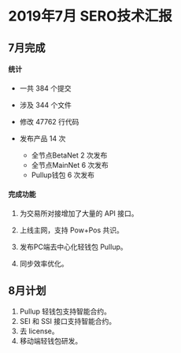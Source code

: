 # 2019年7月 SERO技术汇报



## 7月完成

#### 统计

* 一共 384 个提交

* 涉及 344 个文件

* 修改 47762 行代码

* 发布产品 14 次
  * 全节点BetaNet 2 次发布
  * 全节点MainNet 6 次发布
  * Pullup钱包 6 次发布



#### 完成功能

1. 为交易所对接增加了大量的 API 接口。

2. 上线主网，支持 Pow+Pos 共识。

3. 发布PC端去中心化轻钱包 Pullup。

4. 同步效率优化。



## 8月计划


1. Pullup 轻钱包支持智能合约。
2. SEI 和 SSI 接口支持智能合约。
3. 去 license。
4. 移动端轻钱包研发。